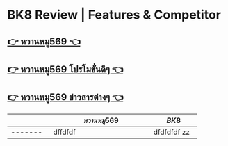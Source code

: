 # BK8 Review | Features & Competitor
## [👉 หวานหมู569 👈](https://whanmhoo569.com)
## [👉 หวานหมู569 โปรโมชั่นดีๆ 👈](https://whanmhoo569.com/promotion)
## [👉 หวานหมู569 ข่าวสารต่างๆ 👈](https://whanmhoo569.com/blog)



|$~~~~~~~~~~~~~~~~~~~$|$~~~~~~~~~~~~~~~~หวานหมู569~~~~~~~~~~~~~~~$|$~~~~~~~BK8~~~~~~~$|
|---------------------|---|-------------------|
|  -------        | dffdfdf | dfdfdfdf zz |
